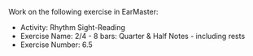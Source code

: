 Work on the following exercise in EarMaster:
- Activity: Rhythm Sight-Reading
- Exercise Name: 2/4 - 8 bars: Quarter & Half Notes - including rests
- Exercise Number: 6.5
